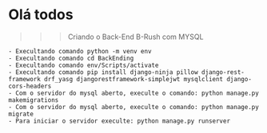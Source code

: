 # Olá todos

>>> Criando o Back-End B-Rush com MYSQL

    - Execultando comando python -m venv env
    - Execultando comando cd BackEnding
    - Execultando comando env/Scripts/activate
    - Execultando comando pip install django-ninja pillow django-rest-framework drf_yasg djangorestframework-simplejwt mysqlclient django-cors-headers
    - Com o servidor do mysql aberto, execulte o comando: python manage.py makemigrations
    - Com o servidor do mysql aberto, execulte o comando: python manage.py migrate
    - Para iniciar o servidor execulte: python manage.py runserver

    